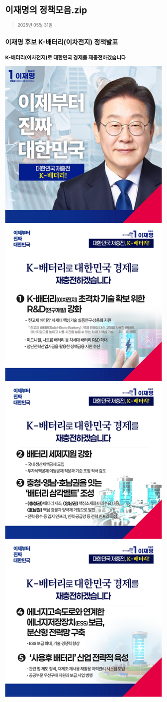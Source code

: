 # 이재명의 정책모음.zip

> 2025년 05월 31일
## 이재명 후보 K-배터리(이차전지) 정책발표
### K-배터리(이차전지)로 대한민국 경제를 재충전하겠습니다

![공약 이미지](000.jpg)
![공약 이미지](001.jpg)
![공약 이미지](002.jpg)
![공약 이미지](003.jpg)